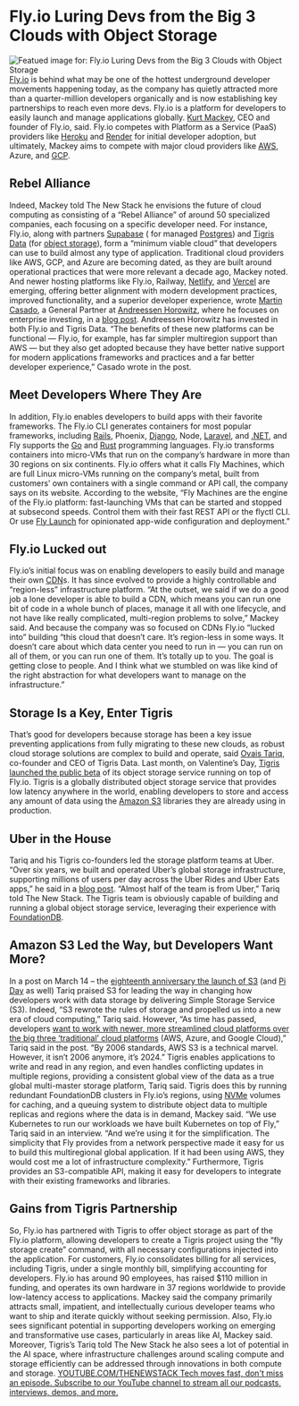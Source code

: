 # Fly.io Luring Devs from the Big 3 Clouds with Object Storage
![Featued image for: Fly.io Luring Devs from the Big 3 Clouds with Object Storage](https://cdn.thenewstack.io/media/2024/03/162b4c83-white-tailed-eagle-2015098_1280-1-1024x609.jpg)
[Fly.io](https://fly.io/) is behind what may be one of the hottest underground developer movements happening today, as the company has quietly attracted more than a quarter-million developers organically and is now establishing key partnerships to reach even more devs.
Fly.io is a platform for developers to easily launch and manage applications globally.
[Kurt Mackey](https://www.linkedin.com/in/mrkurt), CEO and founder of Fly.io, said. Fly.io competes with Platform as a Service (PaaS) providers like [Heroku](https://thenewstack.io/service-design-couldve-prevented-herokus-free-tier-closure/) and [Render](https://thenewstack.io/render-cloud-deployment-with-less-engineering/) for initial developer adoption, but ultimately, Mackey aims to compete with major cloud providers like [AWS](https://aws.amazon.com/?utm_content=inline-mention), Azure, and [GCP](https://cloud.withgoogle.com?utm_content=inline-mention).
## Rebel Alliance
Indeed, Mackey told The New Stack he envisions the future of cloud computing as consisting of a “Rebel Alliance” of around 50 specialized companies, each focusing on a specific developer need. For instance, Fly.io, along with partners
[Supabase](https://thenewstack.io/supabase-takes-aim-at-firebase-with-a-scalable-postgres-service/) ( for managed [Postgres](https://thenewstack.io/from-a-fan-on-the-ascendance-of-postgresql/)) and [Tigris Data](https://www.tigrisdata.com/) (for [object storage](https://thenewstack.io/the-new-metrics-of-object-storage/)), form a “minimum viable cloud” that developers can use to build almost any type of application.
Traditional cloud providers like AWS, GCP, and Azure are becoming dated, as they are built around operational practices that were more relevant a decade ago, Mackey noted.
And newer hosting platforms like Fly.io, Railway,
[Netlify](https://thenewstack.io/netlifys-approach-to-the-frontend-according-to-its-new-cto/), and [Vercel](https://thenewstack.io/vercel-and-svelte-a-perfect-match-for-web-developers/) are emerging, offering better alignment with modern development practices, improved functionality, and a superior developer experience, wrote [Martin Casado](https://www.linkedin.com/in/martincasado), a General Partner at [Andreessen Horowitz](https://a16z.com/), where he focuses on enterprise investing, in a [blog post](https://a16z.com/announcement/investing-in-tigris/). Andreessen Horowitz has invested in both Fly.io and Tigris Data.
“The benefits of these new platforms can be functional — Fly.io, for example, has far simpler multiregion support than AWS — but they also get adopted because they have better native support for modern applications frameworks and practices and a far better developer experience,” Casado wrote in the post.
## Meet Developers Where They Are
In addition, Fly.io enables developers to build apps with their favorite frameworks. The Fly.io CLI generates containers for most popular frameworks, including
[Rails](https://thenewstack.io/why-were-sticking-with-ruby-on-rails-at-gitlab/), Phoenix, [Django](https://thenewstack.io/dev-news-django-updates-storybook-7-6-and-node-js-20-beta/), Node, [Laravel](https://laravel.com/), and [.NET](https://thenewstack.io/net-7-simplifies-route-from-code-to-cloud-for-developers/), and Fly supports the [Go](https://thenewstack.io/go-1-18-the-programming-languages-biggest-release-yet/) and [Rust](https://thenewstack.io/rust-vs-go-why-theyre-better-together/) programming languages.
Fly.io transforms containers into micro-VMs that run on the company’s hardware in more than 30 regions on six continents. Fly.io offers what it calls Fly Machines, which are full Linux micro-VMs running on the company’s metal, built from customers’ own containers with a single command or API call, the company says on its website.
According to the website, “Fly Machines are the engine of the Fly.io platform: fast-launching VMs that can be started and stopped at subsecond speeds. Control them with their fast REST API or the flyctl CLI. Or use
[Fly Launch](https://fly.io/docs/reference/fly-launch/) for opinionated app-wide configuration and deployment.”
## Fly.io Lucked out
Fly.io’s initial focus was on enabling developers to easily build and manage their own
[CDN](https://thenewstack.io/cdn-outages-exploring-ways-to-increase-resilience/)s. It has since evolved to provide a highly controllable and “region-less” infrastructure platform.
“At the outset, we said if we do a good job a lone developer is able to build a CDN, which means you can run one bit of code in a whole bunch of places, manage it all with one lifecycle, and not have like really complicated, multi-region problems to solve,” Mackey said.
And because the company was so focused on CDNs Fly.io “lucked into” building “this cloud that doesn’t care. It’s region-less in some ways. It doesn’t care about which data center you need to run in — you can run on all of them, or you can run one of them. It’s totally up to you. The goal is getting close to people. And I think what we stumbled on was like kind of the right abstraction for what developers want to manage on the infrastructure.”
## Storage Is a Key, Enter Tigris
That’s good for developers because storage has been a key issue preventing applications from fully migrating to these new clouds, as robust cloud storage solutions are complex to build and operate, said
[Ovais Tariq](https://www.linkedin.com/in/ovaistariq/), co-founder and CEO of Tigris Data.
Last month, on Valentine’s Day,
[Tigris launched the public beta](https://www.tigrisdata.com/blog/object-storage-public-beta/) of its object storage service running on top of Fly.io. Tigris is a globally distributed object storage service that provides low latency anywhere in the world, enabling developers to store and access any amount of data using the [Amazon S3](https://thenewstack.io/amazon-s3-express-one-zone-introduces-near-real-time-object-storage/) libraries they are already using in production.
## Uber in the House
Tariq and his Tigris co-founders led the storage platform teams at Uber. “Over six years, we built and operated Uber’s global storage infrastructure, supporting millions of users per day across the Uber Rides and Uber Eats apps,” he said in a
[blog post](https://www.tigrisdata.com/blog/object-storage-public-beta/).
“Almost half of the team is from Uber,” Tariq told The New Stack.
The Tigris team is obviously capable of building and running a global object storage service, leveraging their experience with
[FoundationDB](https://thenewstack.io/foundationdb-a-reliable-key-value-store-with-acid-compliance/).
## Amazon S3 Led the Way, but Developers Want More?
In a post on March 14 – the
[eighteenth anniversary the launch of S3](https://www.tigrisdata.com/blog/a16z-round-press-release/) (and [Pi Day](https://www.piday.org/) as well) Tariq praised S3 for leading the way in changing how developers work with data storage by delivering Simple Storage Service (S3). Indeed, “S3 rewrote the rules of storage and propelled us into a new era of cloud computing,” Tariq said.
However, “As time has passed, developers
[want to work with newer, more streamlined cloud platforms over the big three ‘traditional’ cloud platforms](https://survey.stackoverflow.co/2023/#section-admired-and-desired-cloud-platforms) (AWS, Azure, and Google Cloud),” Tariq said in the post. “By 2006 standards, AWS S3 is a technical marvel. However, it isn’t 2006 anymore, it’s 2024.”
Tigris enables applications to write and read in any region, and even handles conflicting updates in multiple regions, providing a consistent global view of the data as a true global multi-master storage platform, Tariq said.
Tigris does this by running redundant FoundationDB clusters in Fly.io’s regions, using
[NVMe](https://thenewstack.io/why-nvme-is-a-better-choice-for-your-data-center/) volumes for caching, and a queuing system to distribute object data to multiple replicas and regions where the data is in demand, Mackey said.
“We use Kubernetes to run our workloads we have built Kubernetes on top of Fly,” Tariq said in an interview. “And we’re using it for the simplification. The simplicity that Fly provides from a network perspective made it easy for us to build this multiregional global application. If it had been using AWS, they would cost me a lot of infrastructure complexity.”
Furthermore, Tigris provides an S3-compatible API, making it easy for developers to integrate with their existing frameworks and libraries.
## Gains from Tigris Partnership
So, Fly.io has partnered with Tigris to offer object storage as part of the Fly.io platform, allowing developers to create a Tigris project using the “fly storage create” command, with all necessary configurations injected into the application.
For customers, Fly.io consolidates billing for all services, including Tigris, under a single monthly bill, simplifying accounting for developers.
Fly.io has around 90 employees, has raised $110 million in funding, and operates its own hardware in 37 regions worldwide to provide low-latency access to applications.
Mackey said the company primarily attracts small, impatient, and intellectually curious developer teams who want to ship and iterate quickly without seeking permission.
Also, Fly.io sees significant potential in supporting developers working on emerging and transformative use cases, particularly in areas like AI, Mackey said.
Moreover, Tigris’s Tariq told The New Stack he also sees a lot of potential in the AI space, where infrastructure challenges around scaling compute and storage efficiently can be addressed through innovations in both compute and storage.
[
YOUTUBE.COM/THENEWSTACK
Tech moves fast, don't miss an episode. Subscribe to our YouTube
channel to stream all our podcasts, interviews, demos, and more.
](https://youtube.com/thenewstack?sub_confirmation=1)